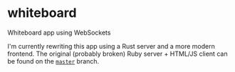 # whiteboard
Whiteboard app using WebSockets

I'm currently rewriting this app using a Rust server and a more modern frontend. The original (probably broken) Ruby server + HTML/JS client can be found on the [`master`](https://github.com/InputUsername/whiteboard/tree/master) branch.
